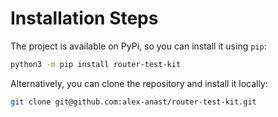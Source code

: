# Installation Steps

The project is available on PyPi, so you can install it using `pip`:

```bash
python3 -m pip install router-test-kit
```

Alternatively, you can clone the repository and install it locally:

```bash
git clone git@github.com:alex-anast/router-test-kit.git
```

